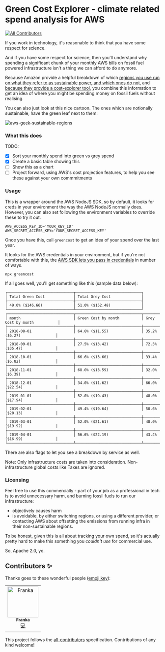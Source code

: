 # Green Cost Explorer - climate related spend analysis for AWS
[![All Contributors](https://img.shields.io/badge/all_contributors-1-orange.svg?style=flat-square)](#contributors)

If you work in technology, it's reasonable to think that you have some respect for science.

And if you have some respect for science, then you'll understand why spending a significant chunk of your monthly AWS bills on fossil fuel powered infrastructure isn't a thing we can afford to do anymore.

Because Amazon provide a helpful breakdown of which [regions you use run on what they refer to as sustainable power, and which ones do not][1], and [because they provide a cost-explorer tool][2], you combine this information to get an idea of where you might be spending money on fossil fuels without realising.

[1]: https://aws.amazon.com/about-aws/sustainability/
[2]: https://docs.aws.amazon.com/AWSJavaScriptSDK/latest/AWS/CostExplorer.html#getCostAndUsage-property

You can also just look at this nice cartoon. The ones which are notionally sustainable, have the green leaf next to them:

![aws-geek-sustainable-regions](./AWS-Regions.png)

### What this does

TODO:

- [x] Sort your monthly spend into green vs grey spend
- [x] Create a basic table showing this
- [ ] Show this as a chart
- [ ] Project forward, using AWS's cost projection features, to help you see these against your own commmitments

### Usage

This is a wrapper around the AWS NodeJS SDK, so by default, it looks for creds in your environment the way the AWS NodeJS normally does. However, you can also set following the environment variables to override these to try it out.

```
AWS_ACCESS_KEY_ID='YOUR_KEY_ID'
AWS_SECRET_ACCESS_KEY='YOUR_SECRET_ACCESS_KEY'
```

Once you have this, call `greencost` to get an idea of your spend over the last year.

It looks for the AWS credentials in your environment, but if you're not comfortable with this, the [AWS SDK lets you pass in credentials][creds] in number of ways.

[creds]: https://docs.aws.amazon.com/sdk-for-javascript/v2/developer-guide/getting-started-nodejs.html

```
npx greencost
```

If all goes well, you'll get something like this (sample data below):

```
┌──────────────────────────────┬──────────────────────────────┐
│ Total Green Cost             │ Total Grey Cost              │
├──────────────────────────────┼──────────────────────────────┤
│ 49.0% ($146.66)              │ 51.0% ($152.48)              │
└──────────────────────────────┴──────────────────────────────┘
┌──────────────────────────────┬──────────────────────────────┬──────────────────────────────┐
│ month                        │ Green Cost by month          │ Grey Cost by month           │
├──────────────────────────────┼──────────────────────────────┼──────────────────────────────┤
│ 2018-08-01                   │ 64.8% ($11.55)               │ 35.2% ($6.27)                │
├──────────────────────────────┼──────────────────────────────┼──────────────────────────────┤
│ 2018-09-01                   │ 27.5% ($13.42)               │ 72.5% ($35.47)               │
├──────────────────────────────┼──────────────────────────────┼──────────────────────────────┤
│ 2018-10-01                   │ 66.6% ($13.60)               │ 33.4% ($6.82)                │
├──────────────────────────────┼──────────────────────────────┼──────────────────────────────┤
│ 2018-11-01                   │ 68.0% ($13.59)               │ 32.0% ($6.39)                │
├──────────────────────────────┼──────────────────────────────┼──────────────────────────────┤
│ 2018-12-01                   │ 34.0% ($11.62)               │ 66.0% ($22.54)               │
├──────────────────────────────┼──────────────────────────────┼──────────────────────────────┤
│ 2019-01-01                   │ 52.0% ($19.43)               │ 48.0% ($17.94)               │
├──────────────────────────────┼──────────────────────────────┼──────────────────────────────┤
│ 2019-02-01                   │ 49.4% ($19.64)               │ 50.6% ($20.13)               │
├──────────────────────────────┼──────────────────────────────┼──────────────────────────────┤
│ 2019-03-01                   │ 52.0% ($21.61)               │ 48.0% ($19.92)               │
├──────────────────────────────┼──────────────────────────────┼──────────────────────────────┤
│ 2019-04-01                   │ 56.6% ($22.19)               │ 43.4% ($16.99)               │
└──────────────────────────────┴──────────────────────────────┴──────────────────────────────┘
```

There are also flags to let you see a breakdown by service as well.

Note: Only infrastructure costs are taken into consideration. Non-infrastructure global costs like Taxes are ignored.


### Licensing

Feel free to use this commercially - part of your job as a professional in tech is to avoid unnecessary harm, and burning fossil fuels to run our infrastructure:

- objectively causes harm
- is avoidable, by either switching regions, or using a different provider, or contacting AWS about offsetting the emissions from running infra in their non-sustainable regions.

To be honest, given this is all about tracking your own spend, so it's actually pretty hard to make this something you _couldn't use_ for commercial use.

So, Apache 2.0, yo.

## Contributors ✨

Thanks goes to these wonderful people ([emoji key](https://allcontributors.org/docs/en/emoji-key)):

<!-- ALL-CONTRIBUTORS-LIST:START - Do not remove or modify this section -->
<!-- prettier-ignore -->
<table>
  <tr>
    <td align="center"><a href="https://franka.tech"><img src="https://avatars3.githubusercontent.com/u/2796920?v=4" width="100px;" alt="Franka"/><br /><sub><b>Franka</b></sub></a><br /><a href="https://github.com/thegreenwebfoundation/green-cost-explorer/commits?author=vsmart" title="Code">💻</a></td>
  </tr>
</table>

<!-- ALL-CONTRIBUTORS-LIST:END -->

This project follows the [all-contributors](https://github.com/all-contributors/all-contributors) specification. Contributions of any kind welcome!
